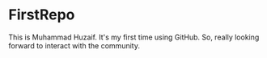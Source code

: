 # FirstRepo
This is Muhammad Huzaif.
It's my first time using GitHub. So, really looking forward to interact with the community.

